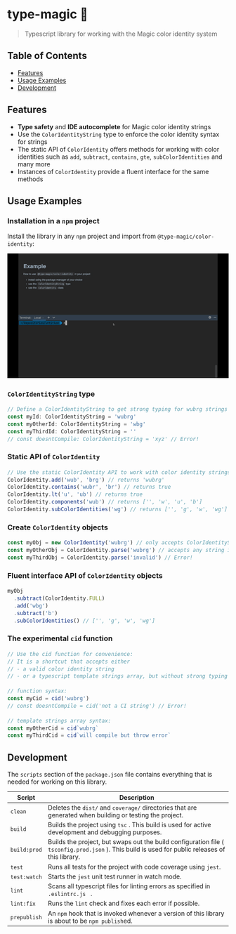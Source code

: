 # type-magic 🧙

>Typescript library for working with the Magic color identity system 

## Table of Contents
- [Features](#features)
- [Usage Examples](#usage-examples)
- [Development](#development)

## Features

- **Type safety** and **IDE autocomplete** for Magic color identity strings
- Use the `ColorIdentityString` type to enforce the color identity syntax for strings
- The static API of `ColorIdentity` offers methods for working with color identities such as `add`, `subtract`, `contains`, `gte`, `subColorIdentities` and many more
- Instances of `ColorIdentity` provide a fluent interface for the same methods

## Usage Examples

### Installation in a `npm` project

Install the library in any `npm` project and import from `@type-magic/color-identity`:

![Usage example](assets/example.gif)

### `ColorIdentityString` type
```typescript
// Define a ColorIdentityString to get strong typing for wubrg strings
const myId: ColorIdentityString = 'wubrg'
const myOtherId: ColorIdentityString = 'wbg'
const myThirdId: ColorIdentityString = ''
// const doesntCompile: ColorIdentityString = 'xyz' // Error!
```

### Static API of `ColorIdentity`
```typescript
// Use the static ColorIdentity API to work with color identity strings
ColorIdentity.add('wub', 'brg') // returns 'wubrg'
ColorIdentity.contains('wubr', 'br') // returns true
ColorIdentity.lt('u', 'ub') // returns true
ColorIdentity.components('wub') // returns ['', 'w', 'u', 'b']
ColorIdentity.subColorIdentities('wg') // returns ['', 'g', 'w', 'wg']
```


### Create `ColorIdentity` objects
```typescript
const myObj = new ColorIdentity('wubrg') // only accepts ColorIdentityString input
const myOtherObj = ColorIdentity.parse('wubrg') // accepts any string input and throws if invalid
const myThirdObj = ColorIdentity.parse('invalid') // Error!
```

### Fluent interface API of `ColorIdentity` objects
```typescript
myObj
  .subtract(ColorIdentity.FULL)
  .add('wbg')
  .subtract('b')
  .subColorIdentities() // ['', 'g', 'w', 'wg']
```

### The experimental `cid` function
```typescript
// Use the cid function for convenience:
// It is a shortcut that accepts either 
// - a valid color identity string
// - or a typescript template strings array, but without strong typing

// function syntax:
const myCid = cid('wubrg')
// const doesntCompile = cid('not a CI string') // Error!

// template strings array syntax:
const myOtherCid = cid`wubrg`
const myThirdCid = cid`will compile but throw error`
```

## Development

The `scripts` section of the `package.json` file contains everything that is needed
for working on this library.

| Script       | Description                                                                                                                                      |
|--------------|--------------------------------------------------------------------------------------------------------------------------------------------------|
| `clean`      | Deletes the  `dist/`  and  `coverage/`  directories that are generated when building or testing the project.                                     |
| `build`      | Builds the project using  `tsc` . This build is used for active development and debugging purposes.                                              |
| `build:prod` | Builds the project, but swaps out the build configuration file ( `tsconfig.prod.json` ). This build is used for public releases of this library. |
| `test`       | Runs all tests for the project with code coverage using  `jest`.                                                                                 |
| `test:watch` | Starts the  `jest`  unit test runner in watch mode.                                                                                              |
| `lint`       | Scans all typescript files for linting errors as specified in  `.eslintrc.js ` .                                                                 |
| `lint:fix`   | Runs the  `lint`  check and fixes each error if possible.                                                                                        |
| `prepublish` | An  `npm`  hook that is invoked whenever a version of this library is about to be `npm publish`ed.                                               |
